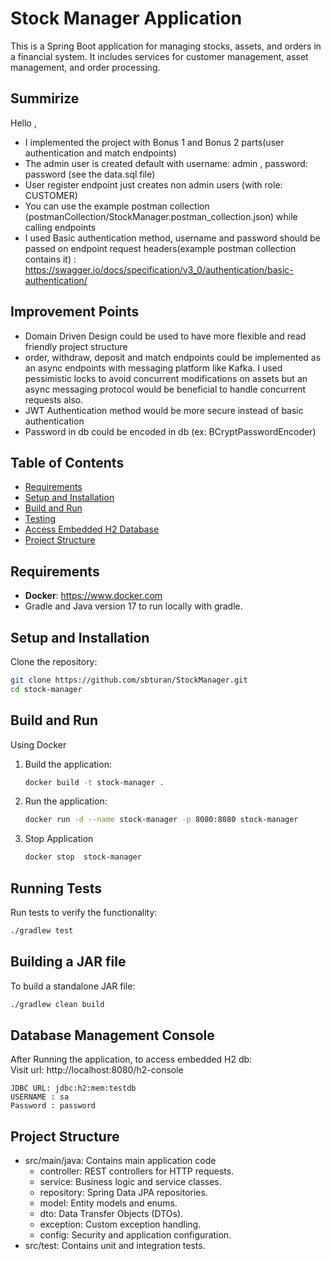 # Stock Manager Application

This is a Spring Boot application for managing stocks, assets, and orders in a financial system. It includes services for customer management, asset management, and order processing.

## Summirize
 Hello , 
 - I implemented the project with Bonus 1 and Bonus 2 parts(user authentication and match endpoints)
 - The admin user is created default with username: admin , password: password (see the data.sql file)
 - User register endpoint just creates non admin users (with role: CUSTOMER)
 - You can use the example postman collection (postmanCollection/StockManager.postman_collection.json) while calling 
   endpoints 
 - I used Basic authentication method, username and password should be passed on endpoint request headers(example 
   postman 
   collection contains it) : https://swagger.io/docs/specification/v3_0/authentication/basic-authentication/

## Improvement Points
  - Domain Driven Design could be used to have more flexible and read friendly project structure
  - order, withdraw, deposit and match endpoints could be implemented as an async endpoints with messaging platform 
    like Kafka. I used pessimistic locks to avoid concurrent modifications on assets but an async messaging protocol 
    would be beneficial to handle concurrent requests also. 
  - JWT Authentication method would be more secure instead of basic authentication
  - Password in db could be encoded in db (ex: BCryptPasswordEncoder) 

## Table of Contents

- [Requirements](#requirements)
- [Setup and Installation](#setup-and-installation)
- [Build and Run](#build-and-run)
- [Testing](#running-tests)
- [Access Embedded H2 Database](#database-management-console)
- [Project Structure](#project-structure)

## Requirements

- **Docker**: https://www.docker.com
- Gradle and Java version 17 to run locally with gradle.

## Setup and Installation

Clone the repository:
   ```bash
   git clone https://github.com/sbturan/StockManager.git
   cd stock-manager
   ```

## Build and Run

Using Docker

1. Build the application:
   ```bash
   docker build -t stock-manager . 
   ```   
2. Run the application:
   ```bash
   docker run -d --name stock-manager -p 8080:8080 stock-manager
   ```
3. Stop Application
   ```bash
   docker stop  stock-manager 
   ```

## Running Tests
Run tests to verify the functionality:
   ```bash
   ./gradlew test
   ```

## Building a JAR file
To build a standalone JAR file:
   ```bash
   ./gradlew clean build
   ```

## Database Management Console

After Running the application, to access embedded H2 db:\
Visit url: http://localhost:8080/h2-console
```
JDBC URL: jdbc:h2:mem:testdb 
USERNAME : sa 
Password : password
```




## Project Structure

- src/main/java: Contains main application code
  - controller: REST controllers for HTTP requests.
  - service: Business logic and service classes.
  - repository: Spring Data JPA repositories.
  - model: Entity models and enums.
  - dto: Data Transfer Objects (DTOs).
  - exception: Custom exception handling.
  - config: Security and application configuration.
- src/test: Contains unit and integration tests.

